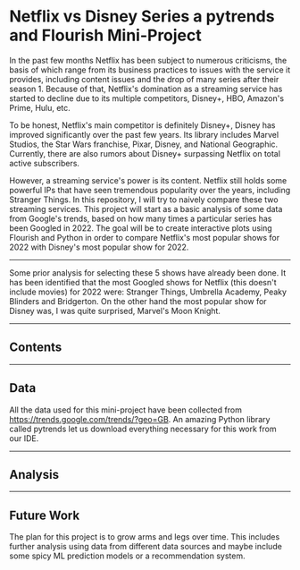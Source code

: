 # Netflix vs Disney Series a pytrends and Flourish Mini-Project

In the past few months Netflix has been subject to numerous criticisms, the basis of which range from its business practices to issues with the service it provides, including content issues and the drop of many series after their season 1. Because of that, Netflix's domination as a streaming service has started to decline due to its multiple competitors, Disney+, HBO, Amazon's Prime, Hulu, etc. 

To be honest, Netflix's main competitor is definitely Disney+, Disney has improved significantly over the past few years. Its library includes Marvel Studios, the Star Wars franchise, Pixar, Disney, and National Geographic. Currently, there are also rumors about Disney+ surpassing Netflix on total active subscribers.

However, a streaming service's power is its content. Netflix still holds some powerful IPs that have seen tremendous popularity over the years, including Stranger Things. In this repository, I will try to naively compare these two streaming services. This project will start as a basic analysis of some data from Google's trends, based on how many times a particular series has been Googled in 2022. The goal will be to create interactive plots using Flourish and Python in order to compare Netflix's most popular shows for 2022 with Disney's most popular show for 2022.

---

Some prior analysis for selecting these 5 shows have already been done. It has been identified that the most Googled shows for Netflix (this doesn't include movies) for 2022 were: Stranger Things, Umbrella Academy, Peaky Blinders and Bridgerton. On the other hand the most popular show for Disney was, I was quite surprised, Marvel's Moon Knight.

---
## Contents


---

## Data

All the data used for this mini-project have been collected from https://trends.google.com/trends/?geo=GB. An amazing Python library called pytrends let us download everything necessary for this work from our IDE.

---
## Analysis


---
## Future Work
The plan for this project is to grow arms and legs over time. This includes further analysis using data from different data sources and maybe include some spicy ML prediction models or a recommendation system.
